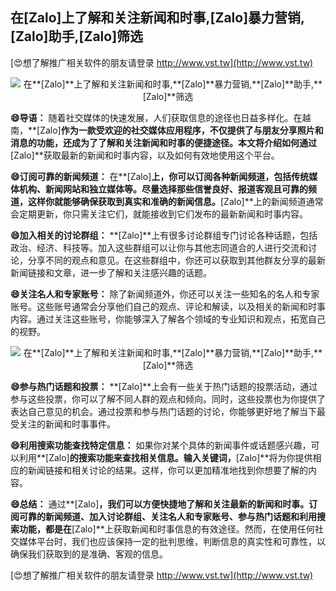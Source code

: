 ## **在**[Zalo]**上了解和关注新闻和时事,**[Zalo]**暴力营销,**[Zalo]**助手,**[Zalo]**筛选**

[😍想了解推广相关软件的朋友请登录 http://www.vst.tw](http://www.vst.tw)

 <center><img src="https://vst.tw/MP4/tuiguang/png/8.png" alt="在**[Zalo]**上了解和关注新闻和时事,**[Zalo]**暴力营销,**[Zalo]**助手,**[Zalo]**筛选"></center>

**😄导语：**
随着社交媒体的快速发展，人们获取信息的途径也日益多样化。在越南，**[Zalo]**作为一款受欢迎的社交媒体应用程序，不仅提供了与朋友分享照片和消息的功能，还成为了了解和关注新闻和时事的便捷途径。本文将介绍如何通过**[Zalo]**获取最新的新闻和时事内容，以及如何有效地使用这个平台。

**😄订阅可靠的新闻频道：**
在**[Zalo]**上，你可以订阅各种新闻频道，包括传统媒体机构、新闻网站和独立媒体等。尽量选择那些信誉良好、报道客观且可靠的频道，这样你就能够确保获取到真实和准确的新闻信息。**[Zalo]**上的新闻频道通常会定期更新，你只需关注它们，就能接收到它们发布的最新新闻和时事内容。

**😄加入相关的讨论群组：**
**[Zalo]**上有很多讨论群组专门讨论各种话题，包括政治、经济、科技等。加入这些群组可以让你与其他志同道合的人进行交流和讨论，分享不同的观点和意见。在这些群组中，你还可以获取到其他群友分享的最新新闻链接和文章，进一步了解和关注感兴趣的话题。

**😄关注名人和专家账号：**
除了新闻频道外，你还可以关注一些知名的名人和专家账号。这些账号通常会分享他们自己的观点、评论和解读，以及相关的新闻和时事内容。通过关注这些账号，你能够深入了解各个领域的专业知识和观点，拓宽自己的视野。

 <center><img src="https://vst.tw/MP4/tuiguang/png/4.png" alt="在**[Zalo]**上了解和关注新闻和时事,**[Zalo]**暴力营销,**[Zalo]**助手,**[Zalo]**筛选"></center>

**😄参与热门话题和投票：**
**[Zalo]**上会有一些关于热门话题的投票活动，通过参与这些投票，你可以了解不同人群的观点和倾向。同时，这些投票也为你提供了表达自己意见的机会。通过投票和参与热门话题的讨论，你能够更好地了解当下最受关注的新闻和时事事件。

**😄利用搜索功能查找特定信息：**
如果你对某个具体的新闻事件或话题感兴趣，可以利用**[Zalo]**的搜索功能来查找相关信息。输入关键词，**[Zalo]**将为你提供相应的新闻链接和相关讨论的结果。这样，你可以更加精准地找到你想要了解的内容。

**😄总结：**
通过**[Zalo]**，我们可以方便快捷地了解和关注最新的新闻和时事。订阅可靠的新闻频道、加入讨论群组、关注名人和专家账号、参与热门话题和利用搜索功能，都是在**[Zalo]**上获取新闻和时事信息的有效途径。然而，在使用任何社交媒体平台时，我们也应该保持一定的批判思维，判断信息的真实性和可靠性，以确保我们获取到的是准确、客观的信息。

[😍想了解推广相关软件的朋友请登录 http://www.vst.tw](http://www.vst.tw)



